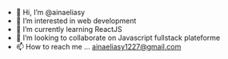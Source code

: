 - 👋 Hi, I’m @ainaeliasy
- 👀 I’m interested in web development
- 🌱 I’m currently learning ReactJS
- 💞️ I’m looking to collaborate on Javascript fullstack plateforme
- 📫 How to reach me ... ainaeliasy1227@gmail.com

<!---
ainaeliasy/ainaeliasy is a ✨ special ✨ repository because its `README.md` (this file) appears on your GitHub profile.
You can click the Preview link to take a look at your changes.
--->
